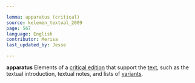 ```yaml
---

lemma: apparatus (critical)
source: kelemen_textual_2009
page: 567
language: English
contributor: Merisa
last_updated_by: Jesse

---
```

 **apparatus** Elements of a [critical edition](editionCritical.html) that support the [text](text.html), such as the textual introduction, textual notes, and lists of [variants](variant.html).

